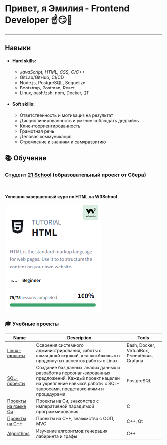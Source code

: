 # Привет, я Эмилия - Frontend Developer ☝️😏💫

---

##  Навыки

- #### Hard skills: 
  + *JavaScript, HTML, CSS, C/C++*
  + GitLab/GitHub, CI/CD
  + Node.js, PostgreSQL, Sequelize
  + Bootstrap, Postman, React
  + Linux, bash/zsh, npm, Docker, QT


- #### Soft skills: 
    + Ответственность и мотивация на результат
    + Дисциплинированность и умение соблюдать дедлайны
    + Клиентоориентированность
    + Грамотная речь
    + Деловая коммуникация
    + Стремление к знаниям и саморазвитию

## 📚 Обучение
###  Студент [21 School](https://21-school.ru) (образовательный проект от Cбера)
<br>

#### Успешно завершенный курс по HTML на W3School <br>
![](images/html.PNG)


###  🎓 Учебные проекты
| Name                                                                    | Description                                                                                                                                                                     | Tools                                        |
|-------------------------------------------------------------------------|---------------------------------------------------------------------------------------------------------------------------------------------------------------------------------|----------------------------------------------|
| [Linux-проекты](https://github.com/shmoopella/Linux)                    | Освоения системного администрирования, работы с командной строкой, а также базовых и продвинутых аспектов работы с Linux                                                        | Bash, Docker, VirtualBox, Prometheus, Grafana |
| [SQL-проекты](https://github.com/shmoopella/SQL)                        | Cоздание баз данных, анализ данных и разработка персонализированных предложений. Каждый проект нацелен на укрепление навыков работы с SQL-запросами, представлениями и процедурами | PostgreSQL                                   |
| [Проекты на языке Си](https://github.com/shmoopella/C-CPP/tree/main/C_projects) | Проекты на Си, знакомство с императивной парадигмой программирования                                                                                                            | С                                            |
| [Проекты на С++](https://github.com/shmoopella/C-CPP/tree/main/CPP_projects) | Проекты на С++, знакомство с ООП, MVC                                                                                                                                           | C++, Qt                                      |
| [Algorithms](https://github.com/shmoopella/Algorithms)| Изучение алгоритмов: генерация лабиринта и графы | C++ |


